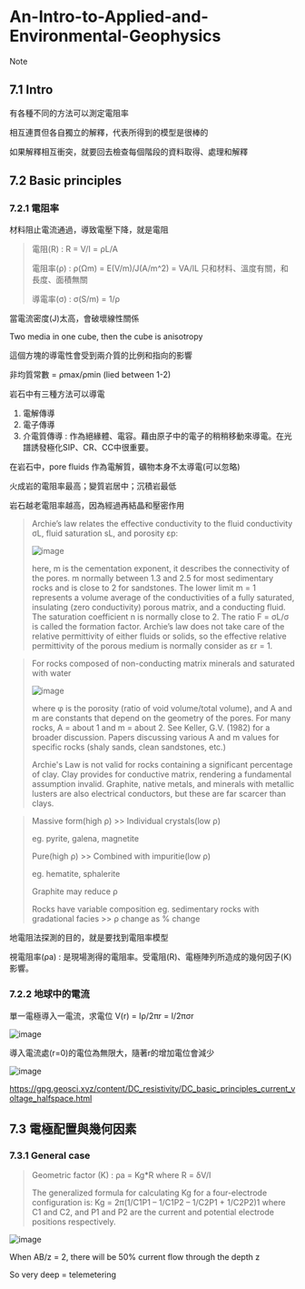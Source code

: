 # An-Intro-to-Applied-and-Environmental-Geophysics
Note
## 7.1 Intro

有各種不同的方法可以測定電阻率

相互連貫但各自獨立的解釋，代表所得到的模型是很棒的

如果解釋相互衝突，就要回去檢查每個階段的資料取得、處理和解釋

## 7.2 Basic principles

### 7.2.1 電阻率

材料阻止電流通過，導致電壓下降，就是電阻

> 電阻(R) : R = V/I = ρL/A
> 
> 電阻率(ρ) : ρ(Ωm) = E(V/m)/J(A/m^2) = VA/IL 只和材料、溫度有關，和長度、面積無關
> 
> 導電率(σ) : σ(S/m) = 1/ρ

當電流密度(J)太高，會破壞線性關係

Two media in one cube, then the cube is anisotropy

這個方塊的導電性會受到兩介質的比例和指向的影響

非均質常數 = ρmax/ρmin (lied between 1-2)

岩石中有三種方法可以導電
1. 電解傳導
2. 電子傳導
3. 介電質傳導 : 作為絕緣體、電容。藉由原子中的電子的稍稍移動來導電。在光譜誘發極化SIP、CR、CC中很重要。

在岩石中，pore fluids 作為電解質，礦物本身不太導電(可以忽略)

火成岩的電阻率最高；變質岩居中；沉積岩最低

岩石越老電阻率越高，因為經過再結晶和壓密作用

>Archie’s law relates the effective conductivity to the fluid conductivity σL, fluid saturation sL, and porosity εp:
>
>![image](https://user-images.githubusercontent.com/105845318/170693293-36121064-5c52-45f5-a6ea-846d5e620a54.png)
>
>here, m is the cementation exponent, it describes the connectivity of the pores. m normally between 1.3 and 2.5 for most sedimentary rocks and is close to 2 for sandstones. The lower limit m = 1 represents a volume average of the conductivities of a fully saturated, insulating (zero conductivity) porous matrix, and a conducting fluid. The saturation coefficient n is normally close to 2. The ratio F = σL/σ is called the formation factor.
Archie’s law does not take care of the relative permittivity of either fluids or solids, so the effective relative permittivity of the porous medium is normally consider as εr = 1.

>For rocks composed of non-conducting matrix minerals and saturated with water
>
>![image](https://user-images.githubusercontent.com/105845318/170694793-b2e9adc8-0507-4283-9f54-e521a6a2f9be.png)
>
>where φ is the porosity (ratio of void volume/total volume), and A and m are constants that depend on the geometry of the pores. For many rocks, A = about 1 and m = about 2. See Keller, G.V. (1982) for a broader discussion. Papers discussing various A and m values for specific rocks (shaly sands, clean sandstones, etc.)
>
>Archie's Law is not valid for rocks containing a significant percentage of clay.  Clay provides for conductive matrix, rendering a fundamental assumption invalid.  Graphite, native metals, and minerals with metallic lusters are also electrical conductors, but these are far scarcer than clays.



> Massive form(high ρ) >> Individual crystals(low ρ) 
> 
> eg. pyrite, galena, magnetite
> 
> Pure(high ρ) >> Combined with impuritie(low ρ)
> 
> eg. hematite, sphalerite
> 
> Graphite may reduce ρ
> 
> Rocks have variable composition eg. sedimentary rocks with gradational facies >> ρ change as % change

地電阻法探測的目的，就是要找到電阻率模型

視電阻率(ρa) : 是現場測得的電阻率。受電阻(R)、電極陣列所造成的幾何因子(K)影響。

### 7.2.2 地球中的電流

單一電極導入一電流，求電位 V(r) = Iρ/2πr = I/2πσr

![image](https://user-images.githubusercontent.com/105845318/170485501-88852ec1-a47e-4bd1-ab36-0c5ce7734bd7.png)

導入電流處(r=0)的電位為無限大，隨著r的增加電位會減少

![image](https://user-images.githubusercontent.com/105845318/170485734-3c6b5ea5-6f33-44c2-995a-f7c9e4dabb8c.png)

<https://gpg.geosci.xyz/content/DC_resistivity/DC_basic_principles_current_voltage_halfspace.html>

## 7.3 電極配置與幾何因素

### 7.3.1 General case

>Geometric factor (K) : ρa = Kg*R where R = δV/I
>
>The generalized formula for calculating Kg for a four-electrode configuration is: Kg = 2π(1/C1P1 – 1/C1P2 – 1/C2P1 + 1/C2P2)1 where C1 and C2, and P1 and P2 are the current and potential electrode positions respectively.

![image](https://user-images.githubusercontent.com/105845318/170714862-4b6e64de-f22e-46d7-be54-d18a4cba6366.png)
 
When AB/z = 2, there will be 50% current flow through the depth z

So very deep = telemetering



